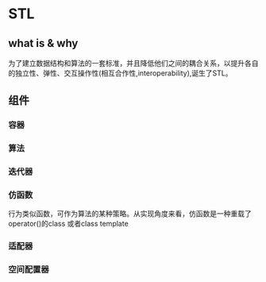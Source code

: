# STL

## what is & why

为了建立数据结构和算法的一套标准，并且降低他们之间的耦合关系，以提升各自的独立性、弹性、交互操作性(相互合作性,interoperability),诞生了STL。

## 组件

### 容器

### 算法
### 迭代器
### 仿函数
行为类似函数，可作为算法的某种策略。从实现角度来看，仿函数是一种重载了operator()的class 或者class template
### 适配器
### 空间配置器

